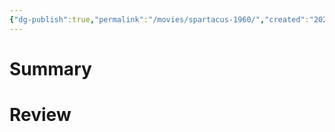 ```yaml
---
{"dg-publish":true,"permalink":"/movies/spartacus-1960/","created":"2023-12-15","updated":"2023-12-15"}
---
```



# Summary

# Review
